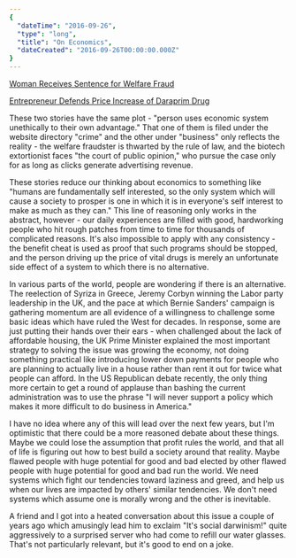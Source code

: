 ```yaml
---
{
  "dateTime": "2016-09-26",
  "type": "long",
  "title": "On Economics",
  "dateCreated": "2016-09-26T00:00:00.000Z"
}
---
```

[Woman Receives Sentence for Welfare Fraud][wf]

[Entrepreneur Defends Price Increase of Daraprim Drug][dr]

These two stories have the same plot - "person uses economic system unethically to their own advantage." That one of them is filed under the website directory "crime" and the other under "business" only reflects the reality - the welfare fraudster is thwarted by the rule of law, and the biotech extortionist faces "the court of public opinion," who pursue the case only for as long as clicks generate advertising revenue.

These stories reduce our thinking about economics to something like "humans are fundamentally self interested, so the only system which will cause a society to prosper is one in which it is in everyone's self interest to make as much as they can." This line of reasoning only works in the abstract, however - our daily experiences are filled with good, hardworking people who hit rough patches from time to time for thousands of complicated reasons. It's also impossible to apply with any consistency - the benefit cheat is used as proof that such programs should be stopped, and the person driving up the price of vital drugs is merely an unfortunate side effect of a system to which there is no alternative.

In various parts of the world, people are wondering if there is an alternative. The reelection of Syriza in Greece, Jeremy Corbyn winning the Labor party leadership in the UK, and the pace at which Bernie Sanders' campaign is gathering momentum are all evidence of a willingness to challenge some basic ideas which have ruled the West for decades. In response, some are just putting their hands over their ears - when challenged about the lack of affordable housing, the UK Prime Minister explained the most important strategy to solving the issue was growing the economy, not doing something practical like introducing lower down payments for people who are planning to actually live in a house rather than rent it out for twice what people can afford. In the US Republican debate recently, the only thing more certain to get a round of applause than bashing the current administration was to use the phrase "I will never support a policy which makes it more difficult to do business in America."

I have no idea where any of this will lead over the next few years, but I'm optimistic that there could be a more reasoned debate about these things. Maybe we could lose the assumption that profit rules the world, and that all of life is figuring out how to best build a society around that reality. Maybe flawed people with huge potential for good and bad elected by other flawed people with huge potential for good and bad run the world. We need systems which fight our tendencies toward laziness and greed, and help us when our lives are impacted by others' similar tendencies. We don't need systems which assume one is morally wrong and the other is inevitable.

A friend and I got into a heated conversation about this issue a couple of years ago which amusingly lead him to exclaim "It's social darwinism!" quite aggressively to a surprised server who had come to refill our water glasses. That's not particularly relevant, but it's good to end on a joke.

[wf]: http://www.jconline.com/story/news/crime/2015/09/24/woman-receives-year-sentence-welfare-fraud/72768120/
[dr]: http://www.theguardian.com/business/2015/sep/21/entrepreneur-defends-raise-price-daraprim-drug